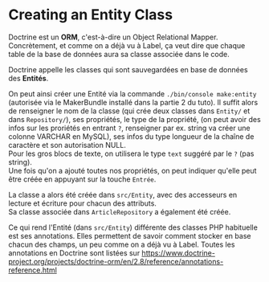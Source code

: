 # Creating an Entity Class

Doctrine est un **ORM**, c'est-à-dire un Object Relational Mapper.  
Concrètement, et comme on a déjà vu à Label, ça veut dire que chaque table de la base de données aura sa classe associée 
dans le code.  

Doctrine appelle les classes qui sont sauvegardées en base de données des **Entités**.   

On peut ainsi créer une Entité via la commande `./bin/console make:entity` (autorisée via le MakerBundle installé dans
la partie 2 du tuto). Il suffit alors de renseigner le nom de la classe (qui crée deux classes dans `Entity/` et dans `Repository/`), 
ses propriétés, le type de la propriété, (on peut avoir des infos sur les proriétés en entrant `?`, renseigner par ex. string va créer une 
colonne VARCHAR en MySQL), ses infos du type longueur de la chaîne de caractère et son autorisation NULL.  
Pour les gros blocs de texte, on utilisera le type `text` suggéré par le `?` (pas string).  
Une fois qu'on a ajouté toutes nos propriétés, on peut indiquer qu'elle peut être créée en appuyant sur la touche `Entrée`.  

La classe a alors été créée dans `src/Entity`, avec des accesseurs en lecture et écriture pour chacun des attributs.  
Sa classe associée dans `ArticleRepository` a également été créée. 

Ce qui rend l'Entité (dans `src/Entity`) différente des classes PHP habituelle est ses annotations. Elles permettent de savoir
comment stocker en base chacun des champs, un peu comme on a déjà vu à Label. 
Toutes les annotations en Doctrine sont listées sur https://www.doctrine-project.org/projects/doctrine-orm/en/2.8/reference/annotations-reference.html